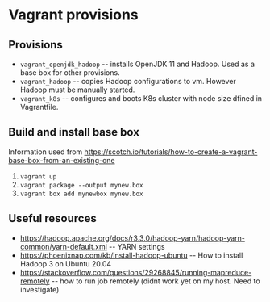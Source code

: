 # Vagrant provisions
## Provisions
* `vagrant_openjdk_hadoop` -- installs OpenJDK 11 and Hadoop. Used as a base box for other provisions.
* `vagrant_hadoop` -- copies Hadoop configurations to vm. However Hadoop must be manually started.
* `vagrant_k8s` -- configures and boots K8s cluster with node size dfined in Vagrantfile.


## Build and install base box
Information used from https://scotch.io/tutorials/how-to-create-a-vagrant-base-box-from-an-existing-one
1. `vagrant up`
2. `vagrant package --output mynew.box`
3. `vagrant box add mynewbox mynew.box`


## Useful resources
* https://hadoop.apache.org/docs/r3.3.0/hadoop-yarn/hadoop-yarn-common/yarn-default.xml -- YARN settings
* https://phoenixnap.com/kb/install-hadoop-ubuntu -- How to install Hadoop 3 on Ubuntu 20.04
* https://stackoverflow.com/questions/29268845/running-mapreduce-remotely -- how to run job remotely (didnt work yet on my host. Need to investigate)